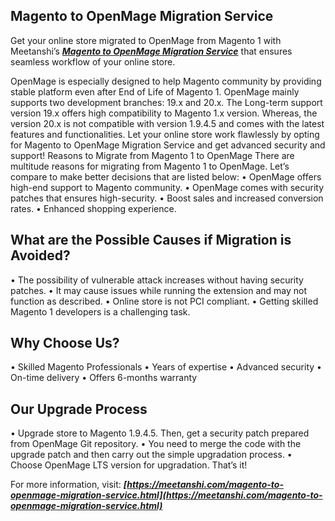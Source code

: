 ## Magento to OpenMage Migration Service
Get your online store migrated to OpenMage from Magento 1 with Meetanshi’s ***[Magento to OpenMage Migration Service](https://meetanshi.com/magento-to-openmage-migration-service.html)*** that ensures seamless workflow of your online store.

OpenMage is especially designed to help Magento community by providing stable platform even after End of Life of Magento 1.
 OpenMage mainly supports two development branches: 19.x and 20.x. The Long-term support version 19.x offers high compatibility to Magento 1.x version. Whereas, the version 20.x is not compatible with version 1.9.4.5 and comes with the latest features and functionalities.
 Let your online store work flawlessly by opting for Magento to OpenMage Migration Service and get advanced security and support!
Reasons to Migrate from Magento 1 to OpenMage
There are multitude reasons for migrating from Magento 1 to OpenMage. Let’s compare to make better decisions that are listed below:
•       OpenMage offers high-end support to Magento community.
•       OpenMage comes with security patches that ensures high-security.
•       Boost sales and increased conversion rates.
•       Enhanced shopping experience.
## What are the Possible Causes if Migration is Avoided?
•       The possibility of vulnerable attack increases without having security patches.
•       It may cause issues while running the extension and may not function as described.
•       Online store is not PCI compliant.
•       Getting skilled Magento 1 developers is a challenging task.
## Why Choose Us?
•       Skilled Magento Professionals
•       Years of expertise
•       Advanced security
•       On-time delivery
•       Offers 6-months warranty
## Our Upgrade Process
•       Upgrade store to Magento 1.9.4.5. Then, get a security patch prepared from OpenMage Git repository.
•       You need to merge the code with the upgrade patch and then carry out the simple upgradation process.
•       Choose OpenMage LTS version for upgradation.
That’s it!
 
For more information, visit: ***[https://meetanshi.com/magento-to-openmage-migration-service.html](https://meetanshi.com/magento-to-openmage-migration-service.html)***
 
 
 

